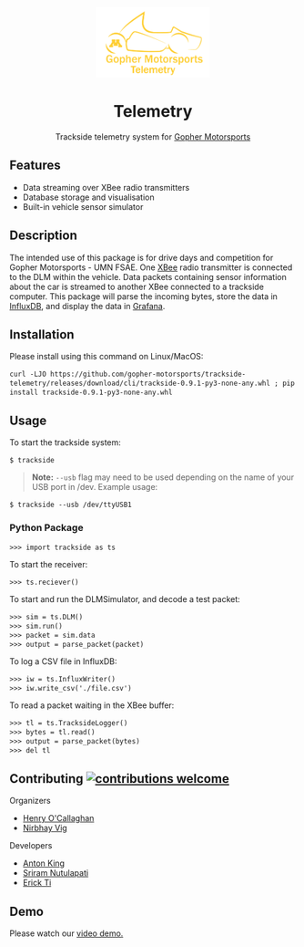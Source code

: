 <div align="center">

  <img src="./img/logo.png" width="200px">
  <h1>Telemetry</h1>
</div>


<p align="center">
   Trackside telemetry system for <a href="https://gophermotorsports.com">Gopher Motorsports</a>
</p>


## Features

* Data streaming over XBee radio transmitters
* Database storage and visualisation
* Built-in vehicle sensor simulator

## Description
The intended use of this package is for drive days and competition for Gopher Motorsports - UMN FSAE. One [XBee](https://www.digi.com/xbee) radio transmitter is connected to the DLM within the vehicle. Data packets containing sensor information about the car is streamed to another XBee connected to a trackside computer. This package will parse the incoming bytes, store the data in [InfluxDB](https://www.influxdata.com/), and display the data in [Grafana](https://grafana.com/).


## Installation
Please install using this command on Linux/MacOS:
```{bash}
curl -LJO https://github.com/gopher-motorsports/trackside-telemetry/releases/download/cli/trackside-0.9.1-py3-none-any.whl ; pip install trackside-0.9.1-py3-none-any.whl
```

## Usage
To start the trackside system:
```{bash}
$ trackside
```
> **Note:** `--usb` flag may need to be used depending on the name of your USB port in /dev. Example usage:
```{bash}
$ trackside --usb /dev/ttyUSB1
```

### Python Package 
```{python}
>>> import trackside as ts
```
To start the receiver:
```{python}
>>> ts.reciever()
```

To start and run the DLMSimulator, and decode a test packet:
```{python}
>>> sim = ts.DLM()
>>> sim.run()
>>> packet = sim.data
>>> output = parse_packet(packet)
``` 

To log a CSV file in InfluxDB:
```{python}
>>> iw = ts.InfluxWriter()
>>> iw.write_csv('./file.csv')
```

To read a packet waiting in the XBee buffer:
```{python}
>>> tl = ts.TracksideLogger()
>>> bytes = tl.read()
>>> output = parse_packet(bytes)
>>> del tl
```


## Contributing [![contributions welcome](https://img.shields.io/badge/contributions-welcome-brightgreen.svg?style=flat)](https://github.com/inessadl/readme/issues)

Organizers
- [Henry O'Callaghan](https://github.com/hocally)
- [Nirbhay Vig](https://github.com/nirbhayvig)

Developers
- [Anton King](https://github.com/antonsking)
- [Sriram Nutulapati](https://github.com/Sriram212)
- [Erick Ti](https://github.com/erick-ti)

## Demo
Please watch our [video demo.](https://www.youtube.com/watch?v=CE0avbeNgHw)


